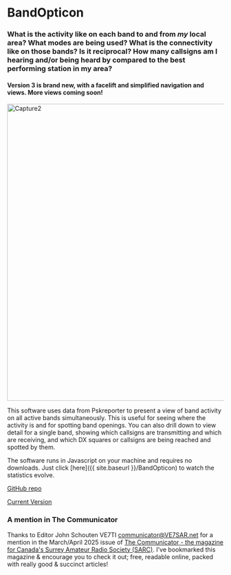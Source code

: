 # BandOpticon
### What is the activity like on each band to and from *my* local area? What modes are being used? What is the connectivity like on those bands? Is it reciprocal? How many callsigns am I hearing and/or being heard by compared to the best performing station in my area?

#### Version 3 is brand new, with a facelift and simplified navigation and views. More views coming soon!

<img width="859" height="690" alt="Capture2" src="https://github.com/user-attachments/assets/2680ac5f-242b-4018-b02c-4c2d08e10efe" />

This software uses data from Pskreporter to present a view of band activity on all active bands simultaneously. This is useful for seeing where the activity is and for spotting band openings. You can also drill down to view detail for a single band, showing which callsigns are transmitting and which are receiving, and which DX squares or callsigns are being reached and spotted by them.

The software runs in Javascript on your machine and requires no downloads. Just click [here]({{ site.baseurl }}/BandOpticon) to watch the statistics evolve.

[GitHub repo](https://github.com/G1OJS/BandOpticon/)

[Current Version](https://g1ojs.github.io/BandOpticon/BandOpticon)

### A mention in The Communicator
Thanks to Editor John Schouten VE7TI [communicator@VE7SAR.net](communicator@VE7SAR.net) for a mention in the March/April 2025 issue of [The Communicator - the magazine for Canada's Surrey Amateur Radio Society (SARC)](https://www.ve7sar.net/communicator). I've bookmarked this magazine & encourage you to check it out; free, readable online, packed with really good & succinct articles!

<!--

### Screenshots

Click the thumbnails below to see the full size version. 

Main Screen                       |  Band Detail - Calls and Squares  | Band Detail - Call to Call Spots
:--------------------------------:|:---------------------------------:|:--------------------------------:
![BandOpticon 02-10-2024 test version Screenshot 1](https://github.com/user-attachments/assets/2577113d-ea35-4c80-8965-3c82003597d6)|![BandOpticon 02-10-2024 test version Screenshot 2](https://github.com/user-attachments/assets/703332ef-7534-44a2-ba62-7e59b1824436)|![BandOpticon 02-10-2024 test version Screenshot 3](https://github.com/user-attachments/assets/94f4b0f7-7b5e-4f1b-aef7-12db135ff2a9)

-->


